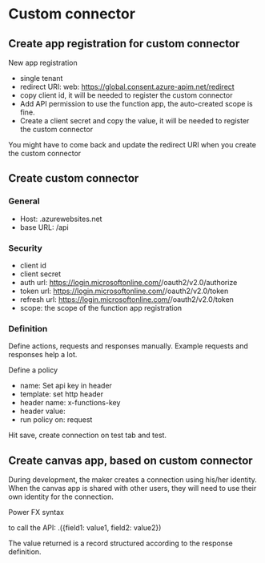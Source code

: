 # Custom connector

## Create app registration for custom connector

New app registration

* single tenant
* redirect URI: web: https://global.consent.azure-apim.net/redirect
* copy client id, it will be needed to register the custom connector
* Add API permission to use the function app, the auto-created scope is fine.
* Create a client secret and copy the value, it will be needed to register the custom connector

You might have to come back and update the redirect URI when you create the custom connector

## Create custom connector

### General
* Host: <your funcion app endpoint>.azurewebsites.net
* base URL: /api

### Security

* client id
* client secret
* auth url: https://login.microsoftonline.com/<tenant>/oauth2/v2.0/authorize
* token url: https://login.microsoftonline.com/<tenant>/oauth2/v2.0/token
* refresh url: https://login.microsoftonline.com/<tenant>/oauth2/v2.0/token
* scope: the scope of the function app registration

### Definition

Define actions, requests and responses manually. Example requests and responses help a lot.

Define a policy
* name: Set api key in header
* template: set http header
* header name: x-functions-key
* header value: <function app host key>
* run policy on: request

Hit save, create connection on test tab and test.

## Create canvas app, based on custom connector

During development, the maker creates a connection using his/her identity. When the canvas app
is shared with other users, they will need to use their own identity for the connection.

Power FX syntax

to call the API:
  <connection>.<Action>({field1: value1, field2: value2})

The value returned is a record structured according to the response definition.